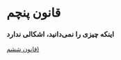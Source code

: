 # قانون پنچم

### اینکه چیزی را نمی‌دانید، اشکالی ندارد

[قانون ششم)](https://github.com/mohsn-mirzaei/LearnToCode/blob/main/%D9%82%D9%88%D8%A7%D9%86%DB%8C%D9%86/06-%D9%82%D8%A7%D9%86%D9%88%D9%86%E2%80%8C%D8%B4%D8%B4%D9%85.md)
